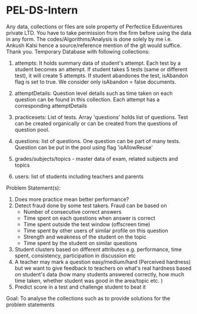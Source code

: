 # PEL-DS-Intern
Any data, collections or files are sole property of Perfectice Eduventures private LTD. You have to take permission from the firm before using the data in any form. The codes/Algorithms/Analysis is done solely by me i.e. Ankush Kalsi hence a source/reference mention of the git would suffice. Thank you.
Temporary Database with following collections:
1. attempts: It holds summary data of student's attempt. Each test by a student becomes an attempt. If student takes 5 tests (same or different test), it will create 5 attempts. If student abandones the test, isAbandon flag is set to true. We consider only isAbandon = false documents. 

2. attemptDetails: Question level details such as time taken on each question can be found in this collection. Each attempt has a corresponding attemptDetails

3. practicesets: List of tests. Array 'questions' holds list of questions. Test can be created organically or can be created from the questions of question pool.

4. questions: list of questions. One question can be part of many tests. Question can be put in the pool using flag 'isAllowReuse'

5. grades/subjects/topics - master data of exam, related subjects and topics

6. users: list of students including teachers and parents

Problem Statement(s):
1. Does more practice mean better performance?
2. Detect fraud done by some test takers. Fraud can be based on
    - Number of consecutive correct answers
    - Time spent on each questions when answer is correct
    - Time spent outside the test window (offscreen time)
    - Time spent by other users of similar profile on this question
    - Strength and weakness of the student on the topic
    - Time spent by the student on similar questions
3. Student clusters based on different attributes e.g. performance, time spent, consistency, participation in discussion etc
4. A teacher may mark a question easy/medium/hard (Perceived hardness) but we want to give feedback to teachers on what's real hardness based on student's data (how many students answered correctly, how much time taken, whether student was good in the area/topic etc. )
5. Predict score in a test and challenge student to beat it 


Goal: To analyse the collections such as to provide solutions for the problem statements
